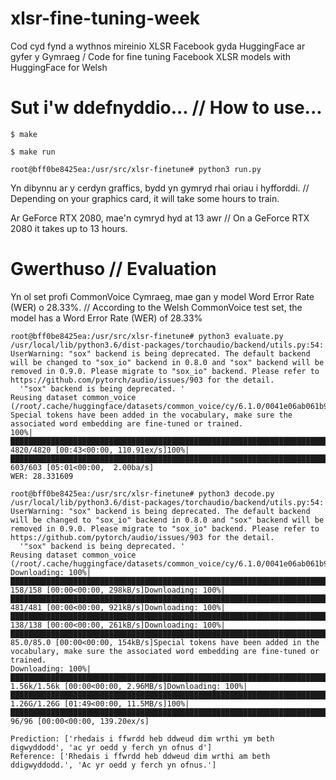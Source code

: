 # xlsr-fine-tuning-week
Cod cyd fynd a wythnos mireinio XLSR Facebook gyda HuggingFace ar gyfer y Gymraeg / Code for fine tuning Facebook XLSR models with HuggingFace for Welsh 

# Sut i'w ddefnyddio...  // How to use...

`$ make`

`$ make run `

`root@bff0be8425ea:/usr/src/xlsr-finetune# python3 run.py`

Yn dibynnu ar y cerdyn graffics, bydd yn gymryd rhai oriau i hyfforddi. // Depending on your graphics card, it will take some hours to train. 

Ar GeForce RTX 2080, mae'n cymryd hyd at 13 awr // On a GeForce RTX 2080 it takes up to 13 hours. 



# Gwerthuso // Evaluation

Yn ol set profi CommonVoice Cymraeg, mae gan y model Word Error Rate (WER) o 28.33%. // According to the Welsh CommonVoice test set, the model has a Word Error Rate (WER) of 28.33%

```
root@bff0be8425ea:/usr/src/xlsr-finetune# python3 evaluate.py                                                                                                         /usr/local/lib/python3.6/dist-packages/torchaudio/backend/utils.py:54: UserWarning: "sox" backend is being deprecated. The default backend will be changed to "sox_io" backend in 0.8.0 and "sox" backend will be removed in 0.9.0. Please migrate to "sox_io" backend. Please refer to https://github.com/pytorch/audio/issues/903 for the detail.
  '"sox" backend is being deprecated. '
Reusing dataset common_voice (/root/.cache/huggingface/datasets/common_voice/cy/6.1.0/0041e06ab061b91d0a23234a2221e87970a19cf3a81b20901474cffffeb7869f)
Special tokens have been added in the vocabulary, make sure the associated word embedding are fine-tuned or trained.
100%|████████████████████████████████████████████████████████████████████████████████████████████████████████████████████████████| 4820/4820 [00:43<00:00, 110.91ex/s]100%|███████████████████████████████████████████████████████████████████████████████████████████████████████████████████████████████| 603/603 [05:01<00:00,  2.00ba/s]
WER: 28.331609
```

```
root@bff0be8425ea:/usr/src/xlsr-finetune# python3 decode.py                                                                                                           /usr/local/lib/python3.6/dist-packages/torchaudio/backend/utils.py:54: UserWarning: "sox" backend is being deprecated. The default backend will be changed to "sox_io" backend in 0.8.0 and "sox" backend will be removed in 0.9.0. Please migrate to "sox_io" backend. Please refer to https://github.com/pytorch/audio/issues/903 for the detail.
  '"sox" backend is being deprecated. '
Reusing dataset common_voice (/root/.cache/huggingface/datasets/common_voice/cy/6.1.0/0041e06ab061b91d0a23234a2221e87970a19cf3a81b20901474cffffeb7869f)
Downloading: 100%|████████████████████████████████████████████████████████████████████████████████████████████████████████████████████| 158/158 [00:00<00:00, 298kB/s]Downloading: 100%|████████████████████████████████████████████████████████████████████████████████████████████████████████████████████| 481/481 [00:00<00:00, 921kB/s]Downloading: 100%|████████████████████████████████████████████████████████████████████████████████████████████████████████████████████| 138/138 [00:00<00:00, 261kB/s]Downloading: 100%|██████████████████████████████████████████████████████████████████████████████████████████████████████████████████| 85.0/85.0 [00:00<00:00, 154kB/s]Special tokens have been added in the vocabulary, make sure the associated word embedding are fine-tuned or trained.
Downloading: 100%|███████████████████████████████████████████████████████████████████████████████████████████████████████████████| 1.56k/1.56k [00:00<00:00, 2.96MB/s]Downloading: 100%|███████████████████████████████████████████████████████████████████████████████████████████████████████████████| 1.26G/1.26G [01:49<00:00, 11.5MB/s]100%|████████████████████████████████████████████████████████████████████████████████████████████████████████████████████████████████| 96/96 [00:00<00:00, 139.20ex/s]

Prediction: ['rhedais i ffwrdd heb ddweud dim wrthi ym beth digwyddodd', 'ac yr oedd y ferch yn ofnus d']
Reference: ['Rhedais i ffwrdd heb ddweud dim wrthi am beth ddigwyddodd.', 'Ac yr oedd y ferch yn ofnus.']

```
